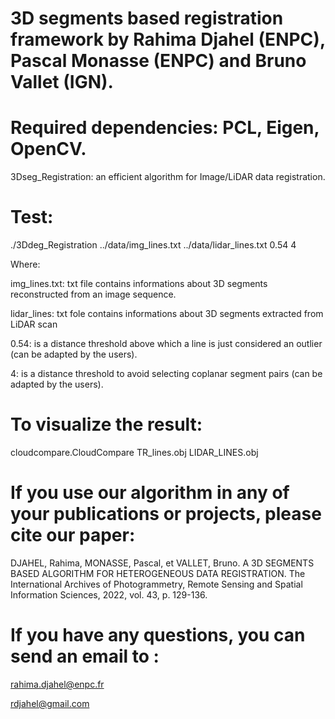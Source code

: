 # 3D segments based registration framework by Rahima Djahel (ENPC), Pascal Monasse (ENPC) and Bruno Vallet (IGN).

# Required dependencies: PCL, Eigen, OpenCV.

3Dseg_Registration: an efficient algorithm for Image/LiDAR data registration.

# Test:
./3Ddeg_Registration ../data/img_lines.txt ../data/lidar_lines.txt 0.54 4


Where:


img_lines.txt: txt file contains informations about 3D segments reconstructed from an image sequence.

lidar_lines: txt fole contains informations about 3D segments extracted from LiDAR scan

0.54: is a distance threshold above which a line is just
considered an outlier (can be adapted by the users).

4: is a distance threshold to avoid selecting coplanar segment pairs (can be adapted by the users).

# To visualize the result:

cloudcompare.CloudCompare TR_lines.obj LIDAR_LINES.obj


# If you use our algorithm in any of your publications or projects, please cite our paper:

DJAHEL, Rahima, MONASSE, Pascal, et VALLET, Bruno. A 3D SEGMENTS BASED ALGORITHM FOR HETEROGENEOUS DATA REGISTRATION. The International Archives of Photogrammetry, Remote Sensing and Spatial Information Sciences, 2022, vol. 43, p. 129-136.


# If you have any questions, you can send an email to :

rahima.djahel@enpc.fr

rdjahel@gmail.com
